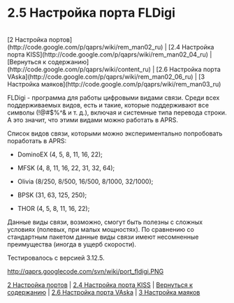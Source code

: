 # 2.5 Настройка порта FLDigi #
<br />
[2 Настройка портов](http://code.google.com/p/qaprs/wiki/rem_man02_ru) | [2.4 Настройка порта KISS](http://code.google.com/p/qaprs/wiki/rem_man02_04_ru) | [Вернуться к содержанию](http://code.google.com/p/qaprs/wiki/content_ru) | [2.6 Настройка порта VAska](http://code.google.com/p/qaprs/wiki/rem_man02_06_ru) | [3 Настройка маяков](http://code.google.com/p/qaprs/wiki/rem_man03_ru)

FLDigi - программа для работы цифровыми видами связи.
Среди всех поддерживаемых видов, есть и такие, которые поддерживают все символы (!@#$%^& и т. д.), включая и системные типа перевода строки.
А это значит, что этими видами можно работать в APRS.

Список видов связи, которыми можно экспериментально попробовать поработать в APRS:

  * DominoEX (4, 5, 8, 11, 16, 22);

  * MFSK (4, 8, 11, 16, 22, 31, 32, 64);

  * Olivia (8/250, 8/500, 16/500, 8/1000, 32/1000);

  * BPSK (31, 63, 125, 250);

  * THOR (4, 5, 8, 11, 16, 22);

Данные виды связи, возможно, смогут быть полезны с сложных условиях (полевых, при малых мощностях). По сравнению со стандартным пакетом данные виды связи имеют несомненные преимущества (иногда в ущерб скорости).

Тестировалось с версией 3.12.5.

http://qaprs.googlecode.com/svn/wiki/port_fldigi.PNG <br />

[2 Настройка портов](http://code.google.com/p/qaprs/wiki/rem_man02_ru) | [2.4 Настройка порта KISS](http://code.google.com/p/qaprs/wiki/rem_man02_04_ru) | [Вернуться к содержанию](http://code.google.com/p/qaprs/wiki/content_ru) | [2.6 Настройка порта VAska](http://code.google.com/p/qaprs/wiki/rem_man02_06_ru) | [3 Настройка маяков](http://code.google.com/p/qaprs/wiki/rem_man03_ru)
